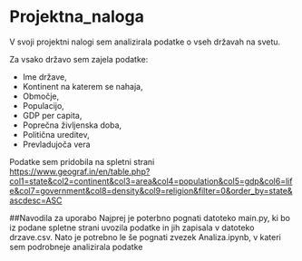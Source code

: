 # Projektna_naloga
V svoji projektni nalogi sem analizirala podatke o vseh državah na svetu.

Za vsako državo sem zajela podatke:
- Ime države,
- Kontinent na katerem se nahaja,
- Območje,
- Populacijo,
- GDP per capita,
- Poprečna življenska doba,
- Politična ureditev,
- Prevladujoča vera

Podatke sem pridobila na spletni strani https://www.geograf.in/en/table.php?col1=state&col2=continent&col3=area&col4=population&col5=gdp&col6=life&col7=government&col8=density&col9=religion&filter=0&order_by=state&ascdesc=ASC

##Navodila za uporabo
Najprej je poterbno pognati datoteko main.py, ki bo iz podane spletne strani uvozila podatke in jih zapisala v datoteko drzave.csv. Nato je potrebno le še pognati zvezek Analiza.ipynb, v kateri sem podrobneje analizirala podatke
